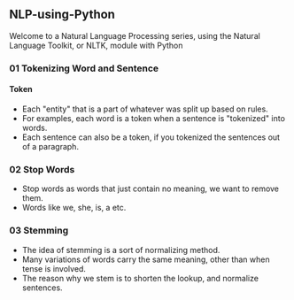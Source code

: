 ## NLP-using-Python

Welcome to a Natural Language Processing series, using the Natural Language Toolkit, or NLTK, module with Python

### 01 Tokenizing Word and Sentence 
#### Token
  * Each "entity" that is a part of whatever was split up based on rules. 
  * For examples, each word is a token when a sentence is "tokenized" into words.
  * Each sentence can also be a token, if you tokenized the sentences out of a paragraph.

### 02 Stop Words
 * Stop words as words that just contain no meaning, we want to remove them.
 * Words like we, she, is, a etc.

### 03 Stemming
 * The idea of stemming is a sort of normalizing method.
 * Many variations of words carry the same meaning, other than when tense is involved.
 * The reason why we stem is to shorten the lookup, and normalize sentences.

